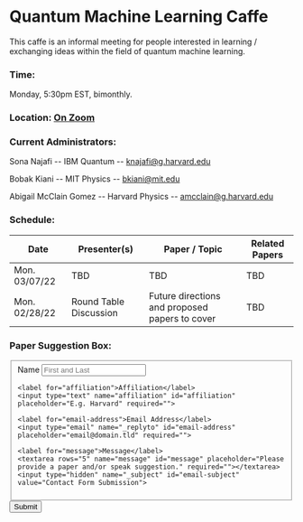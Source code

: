 # Quantum Machine Learning Caffe
This caffe is an informal meeting for people interested in learning / exchanging ideas within the field of quantum machine learning. 

### Time: 
Monday, 5:30pm EST, bimonthly. 

### Location: <a href="https://mit.zoom.us/j/91623118691"> On Zoom </a>

### Current Administrators: 
Sona Najafi -- IBM Quantum -- knajafi@g.harvard.edu

Bobak Kiani -- MIT Physics -- bkiani@mit.edu

Abigail McClain Gomez -- Harvard Physics -- amcclain@g.harvard.edu

### Schedule: 

| Date           | Presenter(s)   | Paper / Topic   | Related Papers|
| -------------- | ---------------------- | ------------------------------------------------ | -------------- | 
| Mon. 03/07/22  | TBD | TBD | TBD |
| Mon. 02/28/22  | Round Table Discussion | Future directions and proposed papers to cover   | TBD | 


### Paper Suggestion Box:
<form id="fs-frm" name="simple-contact-form" accept-charset="utf-8" action="https://formspree.io/f/meqnkarq" method="post">
  <fieldset id="fs-frm-inputs">
    <label for="name">Name</label>
    <input type="text" name="name" id="name" placeholder="First and Last" required="">
    
    <label for="affiliation">Affiliation</label>
    <input type="text" name="affiliation" id="affiliation" placeholder="E.g. Harvard" required="">
    
    <label for="email-address">Email Address</label>
    <input type="email" name="_replyto" id="email-address" placeholder="email@domain.tld" required="">
    
    <label for="message">Message</label>
    <textarea rows="5" name="message" id="message" placeholder="Please provide a paper and/or speak suggestion." required=""></textarea>
    <input type="hidden" name="_subject" id="email-subject" value="Contact Form Submission">
  </fieldset>
  <input type="submit" value="Submit">
</form>
